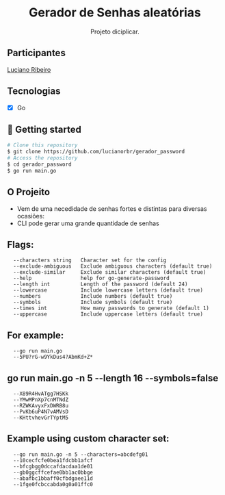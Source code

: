 <h1 align="center">
Gerador de Senhas aleatórias 
</h1>

<p align="center">Projeto diciplicar.</p>

## Participantes

[Luciano Ribeiro](https://github.com/lucianorbr)

## Tecnologias

- [x] Go

## 🚀 Getting started

```bash
# Clone this repository
$ git clone https://github.com/lucianorbr/gerador_password
# Access the repository
$ cd gerador_password
$ go run main.go

```
## O Projeito
- Vem de uma necedidade de senhas fortes e distintas para diversas ocasiões:
- CLI pode gerar uma grande quantidade de senhas 

## Flags:

      --characters string   Character set for the config
      --exclude-ambiguous   Exclude ambiguous characters (default true)
      --exclude-similar     Exclude similar characters (default true)
      --help                help for go-generate-password
      --length int          Length of the password (default 24)
      --lowercase           Include lowercase letters (default true)
      --numbers             Include numbers (default true)
      --symbols             Include symbols (default true)
      --times int           How many passwords to generate (default 1)
      --uppercase           Include uppercase letters (default true)
      
## For example:

      --go run main.go
      --5PU?rG-w9YkDus4?AbmKd+Z*

##  go run main.go -n 5 --length 16 --symbols=false
      --X89R4HvATgg7HSKk
      --YMwMPnXp7cnMTNdZ
      --RZWKAvyxFxDWRB8u
      --PvKb6uP4N7vAMVsD
      --KHttvhevGrTYptM5
      
## Example using custom character set:

      --go run main.go -n 5 --characters=abcdefg01
      --10cecfcfe0bea1fdcbb1afcf
      --bfcgbgg0dccafdacdaa1de01
      --gb0ggcffcefae0bb1ac0bbge
      --abafbc1bbaff0cfbdgaee11d
      --1fge0fcbccabda0g0a01ffc0
